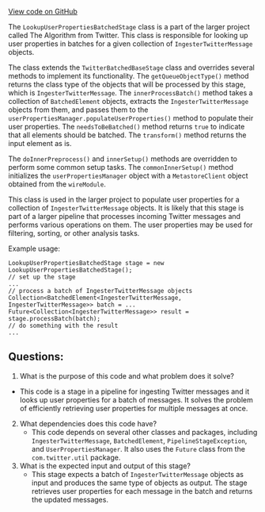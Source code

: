 [View code on GitHub](https://github.com/misbahsy/the-algorithm/src/java/com/twitter/search/ingester/pipeline/twitter/LookupUserPropertiesBatchedStage.java)

The `LookupUserPropertiesBatchedStage` class is a part of the larger project called The Algorithm from Twitter. This class is responsible for looking up user properties in batches for a given collection of `IngesterTwitterMessage` objects. 

The class extends the `TwitterBatchedBaseStage` class and overrides several methods to implement its functionality. The `getQueueObjectType()` method returns the class type of the objects that will be processed by this stage, which is `IngesterTwitterMessage`. The `innerProcessBatch()` method takes a collection of `BatchedElement` objects, extracts the `IngesterTwitterMessage` objects from them, and passes them to the `userPropertiesManager.populateUserProperties()` method to populate their user properties. The `needsToBeBatched()` method returns `true` to indicate that all elements should be batched. The `transform()` method returns the input element as is.

The `doInnerPreprocess()` and `innerSetup()` methods are overridden to perform some common setup tasks. The `commonInnerSetup()` method initializes the `userPropertiesManager` object with a `MetastoreClient` object obtained from the `wireModule`. 

This class is used in the larger project to populate user properties for a collection of `IngesterTwitterMessage` objects. It is likely that this stage is part of a larger pipeline that processes incoming Twitter messages and performs various operations on them. The user properties may be used for filtering, sorting, or other analysis tasks. 

Example usage:

```
LookupUserPropertiesBatchedStage stage = new LookupUserPropertiesBatchedStage();
// set up the stage
...
// process a batch of IngesterTwitterMessage objects
Collection<BatchedElement<IngesterTwitterMessage, IngesterTwitterMessage>> batch = ...
Future<Collection<IngesterTwitterMessage>> result = stage.processBatch(batch);
// do something with the result
... 
```
## Questions: 
 1. What is the purpose of this code and what problem does it solve?
   - This code is a stage in a pipeline for ingesting Twitter messages and it looks up user properties for a batch of messages. It solves the problem of efficiently retrieving user properties for multiple messages at once.
2. What dependencies does this code have?
   - This code depends on several other classes and packages, including `IngesterTwitterMessage`, `BatchedElement`, `PipelineStageException`, and `UserPropertiesManager`. It also uses the `Future` class from the `com.twitter.util` package.
3. What is the expected input and output of this stage?
   - This stage expects a batch of `IngesterTwitterMessage` objects as input and produces the same type of objects as output. The stage retrieves user properties for each message in the batch and returns the updated messages.